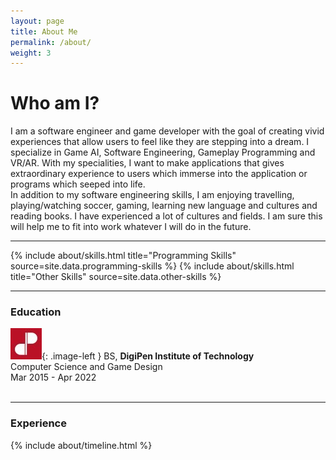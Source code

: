 ```yaml
---
layout: page
title: About Me
permalink: /about/
weight: 3
---
```


<style type="text/css">
.image-left {
	display: block; 
	padding-right: 14px;
	float: left;
}
</style>

# **Who am I?**

I am a software engineer and game developer with the goal of creating vivid experiences that allow users to feel like they are stepping into a dream. I specialize in Game AI, Software Engineering, Gameplay Programming and VR/AR. With my specialities, I want to make applications that gives extraordinary experience to users which immerse into the application or programs which seeped into life.
<br>
In addition to my software engineering skills, I am enjoying travelling, playing/watching soccer, gaming, learning new language and cultures and reading books. I have experienced a lot of cultures and fields. I am sure this will help me to fit into work whatever I will do in the future.
<br>

---
<div class="row">
{% include about/skills.html title="Programming Skills" source=site.data.programming-skills %}
{% include about/skills.html title="Other Skills" source=site.data.other-skills %}
</div>

---

### **Education**

![DigiPen logo](/assets/aboutme/DigiPen_Logo.jpg){: .image-left }
BS, **DigiPen Institute of Technology**<br>
Computer Science and Game Design<br>
Mar 2015 - Apr 2022
<br>
<br>

---

### **Experience**
<div class="row">
{% include about/timeline.html %}
</div>